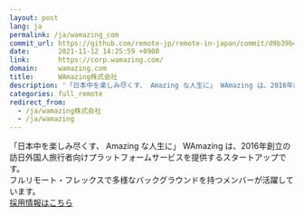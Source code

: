 ```yaml
---
layout: post
lang: ja
permalink: /ja/wamazing_com
commit_url: https://github.com/remote-jp/remote-in-japan/commit/d9b39b4e26a8528099daf7933a92f95cb5fc31e8
date:       2021-11-12 14:25:59 +0900
link:       https://corp.wamazing.com/
domain:     wamazing.com
title:      WAmazing株式会社
description: '「日本中を楽しみ尽くす、 Amazing な人生に」 WAmazing は、2016年創立の訪日外国人旅行者向けプラットフォームサービスを提供するスタートアップです。 フルリモート・フレックスで多様なバックグラウンドを持つメンバーが活躍しています。 採用情報はこちら'
categories: full_remote
redirect_from:
  - /ja/wamazing株式会社
  - /ja/wamazing
---
```


<p>「日本中を楽しみ尽くす、 Amazing な人生に」 WAmazing は、2016年創立の訪日外国人旅行者向けプラットフォームサービスを提供するスタートアップです。<br />フルリモート・フレックスで多様なバックグラウンドを持つメンバーが活躍しています。<br /><a href="https://corp.wamazing.com/recruit">採用情報はこちら</a></p>
